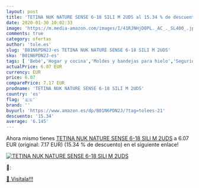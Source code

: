 ```yaml
---
layout: post
title: 'TETINA NUK NATURE SENSE 6-18 SILI M 2UDS al 15.34 % de descuento'
date: 2020-01-30 10:02:33
image: 'https://m.media-amazon.com/images/I/41RJNHjD0PL._AC_._SL400_.jpg'
comments: true
category: ofertas
author: 'tole.es'
slug: 'B01N6PDN2J-es TETINA NUK NATURE SENSE 6-18 SILI M 2UDS'
sku: 'B01N6PDN2J-es'
tags: [ 'Bebé','Hogar y cocina','Moldes y bandejas para hielo','Seguridad','Utensilios de bar','Utensilios de cocina','Vigilabebés','nuk', ]
actualPrice: 6.07 EUR
currency: EUR
price: 6.07
comparePrice: 7.17 EUR
prodname: 'TETINA NUK NATURE SENSE 6-18 SILI M 2UDS'
country: 'es'
flag: '🇪🇸'
brand: ''
buyurl: 'https://www.amazon.es/dp/B01N6PDN2J/?tag=tolees-21'
descuento: '15.34'
average: '6.145'
---
```


Ahora mismo tienes [TETINA NUK NATURE SENSE 6-18 SILI M 2UDS](https://www.amazon.es/dp/B01N6PDN2J/?tag=tolees-21) a 6.07 EUR (original: 7.17 EUR) (15.34 %  de descuento) en el siguiente enlace!

[![TETINA NUK NATURE SENSE 6-18 SILI M 2UDS](https://m.media-amazon.com/images/I/41RJNHjD0PL._AC_._SL400_.jpg)](https://www.amazon.es/dp/B01N6PDN2J/?tag=tolees-21)

🔎:


[🛒 Visítala!!!](https://www.amazon.es/dp/B01N6PDN2J/?tag=tolees-21)

